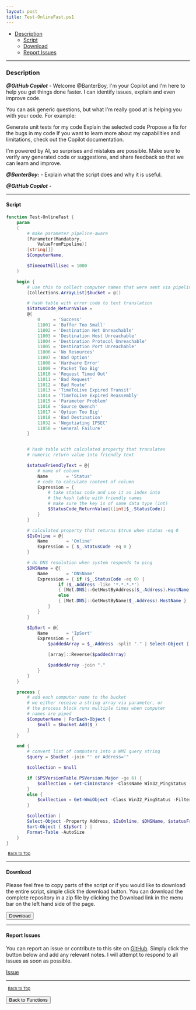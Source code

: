 ```yaml
---
layout: post
title: Test-OnlineFast.ps1
---
```


- [Description](#description)
  - [Script](#script)
  - [Download](#download)
  - [Report Issues](#report-issues)

---

### Description

**_@GitHub Copilot_** - Welcome @BanterBoy, I'm your Copilot and I'm here to help you get things done faster. I can identify issues, explain and even improve code.

You can ask generic questions, but what I'm really good at is helping you with your code. For example:

Generate unit tests for my code
Explain the selected code
Propose a fix for the bugs in my code
If you want to learn more about my capabilities and limitations, check out the Copilot documentation.

I'm powered by AI, so surprises and mistakes are possible. Make sure to verify any generated code or suggestions, and share feedback so that we can learn and improve.

**_@BanterBoy:_** - Explain what the script does and why it is useful.

**_@GitHub Copilot_** -

---

#### Script

```powershell
function Test-OnlineFast {
    param
    (
        # make parameter pipeline-aware
        [Parameter(Mandatory,
            ValueFromPipeline)]
        [string[]]
        $ComputerName,

        $TimeoutMillisec = 1000
    )

    begin {
        # use this to collect computer names that were sent via pipeline
        [Collections.ArrayList]$bucket = @()

        # hash table with error code to text translation
        $StatusCode_ReturnValue =
        @{
            0     = 'Success'
            11001 = 'Buffer Too Small'
            11002 = 'Destination Net Unreachable'
            11003 = 'Destination Host Unreachable'
            11004 = 'Destination Protocol Unreachable'
            11005 = 'Destination Port Unreachable'
            11006 = 'No Resources'
            11007 = 'Bad Option'
            11008 = 'Hardware Error'
            11009 = 'Packet Too Big'
            11010 = 'Request Timed Out'
            11011 = 'Bad Request'
            11012 = 'Bad Route'
            11013 = 'TimeToLive Expired Transit'
            11014 = 'TimeToLive Expired Reassembly'
            11015 = 'Parameter Problem'
            11016 = 'Source Quench'
            11017 = 'Option Too Big'
            11018 = 'Bad Destination'
            11032 = 'Negotiating IPSEC'
            11050 = 'General Failure'
        }


        # hash table with calculated property that translates
        # numeric return value into friendly text

        $statusFriendlyText = @{
            # name of column
            Name       = 'Status'
            # code to calculate content of column
            Expression = {
                # take status code and use it as index into
                # the hash table with friendly names
                # make sure the key is of same data type (int)
                $StatusCode_ReturnValue[([int]$_.StatusCode)]
            }
        }

        # calculated property that returns $true when status -eq 0
        $IsOnline = @{
            Name       = 'Online'
            Expression = { $_.StatusCode -eq 0 }
        }

        # do DNS resolution when system responds to ping
        $DNSName = @{
            Name       = 'DNSName'
            Expression = { if ($_.StatusCode -eq 0) {
                    if ($_.Address -like '*.*.*.*')
                    { [Net.DNS]::GetHostByAddress($_.Address).HostName }
                    else
                    { [Net.DNS]::GetHostByName($_.Address).HostName }
                }
            }
        }

        $IpSort = @{
            Name       = 'IpSort'
            Expression = {
                $paddedArray = $_.Address -split "." | Select-Object { ([int]$_).ToString("000") }

                [array]::Reverse($paddedArray)

                $paddedArray -join "."
            }
        }
    }

    process {
        # add each computer name to the bucket
        # we either receive a string array via parameter, or
        # the process block runs multiple times when computer
        # names are piped
        $ComputerName | ForEach-Object {
            $null = $bucket.Add($_)
        }
    }

    end {
        # convert list of computers into a WMI query string
        $query = $bucket -join "' or Address='"

        $collection = $null

        if ($PSVersionTable.PSVersion.Major -ge 6) {
            $collection = Get-CimInstance -ClassName Win32_PingStatus -Filter "(Address='$query') and timeout=$TimeoutMillisec"
        }
        else {
            $collection = Get-WmiObject -Class Win32_PingStatus -Filter "(Address='$query') and timeout=$TimeoutMillisec"
        }

        $collection |
        Select-Object -Property Address, $IsOnline, $DNSName, $statusFriendlyText |
        Sort-Object { $IpSort } |
        Format-Table -AutoSize
    }
}
```

<span style="font-size:11px;"><a href="#"><i class="fas fa-caret-up" aria-hidden="true" style="color: white; margin-right:5px;"></i>Back to Top</a></span>

---

#### Download

Please feel free to copy parts of the script or if you would like to download the entire script, simple click the download button. You can download the complete repository in a zip file by clicking the Download link in the menu bar on the left hand side of the page.

<button class="btn" type="submit" onclick="window.open('/PowerShell/functions/Test-OnlineFast.ps1')">
    <i class="fa fa-cloud-download-alt">
    </i>
        Download
</button>

---

#### Report Issues

You can report an issue or contribute to this site on <a href="https://github.com/BanterBoy/scripts-blog/issues">GitHub</a>. Simply click the button below and add any relevant notes. I will attempt to respond to all issues as soon as possible.

<!-- Place this tag where you want the button to render. -->

<a class="github-button" href="https://github.com/BanterBoy/scripts-blog/issues/new?title=Test-OnlineFast.ps1&body=There is a problem with this function. Please find details below." data-show-count="true" aria-label="Issue BanterBoy/scripts-blog on GitHub">Issue</a>

---

<span style="font-size:11px;"><a href="#"><i class="fas fa-caret-up" aria-hidden="true" style="color: white; margin-right:5px;"></i>Back to Top</a></span>

<a href="/menu/_pages/functions.html">
    <button class="btn">
        <i class='fas fa-reply'>
        </i>
            Back to Functions
    </button>
</a>

[1]: http://ecotrust-canada.github.io/markdown-toc
[2]: https://github.com/googlearchive/code-prettify
